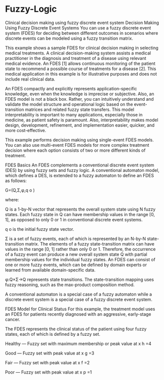 # Fuzzy-Logic
Clinical decision making using fuzzy discrete event system
Decision Making Using Fuzzy Discrete Event Systems
You can use a fuzzy discrete event system (FDES) for deciding between different outcomes in scenarios where discrete events can be modeled using a fuzzy transition matrix.

This example shows a sample FDES for clinical decision making in selecting medical treatments. A clinical decision-making system assists a medical practitioner in the diagnosis and treatment of a disease using relevant medical evidence. An FDES [1] allows continuous monitoring of the patient state to recommend a possible course of treatments for a disease [2]. This medical application in this example is for illustrative purposes and does not include real clinical data.

An FDES compactly and explicitly represents application-specific knowledge, even when the knowledge is imprecise or subjective. Also, an FDES model is not a black box. Rather, you can intuitively understand and validate the model structure and operational logic based on the event-transition matrices and related fuzzy state transfers. This model interpretability is important to many applications, especially those in medicine, as patient safety is paramount. Also, interpretability makes model design, development, refinement, and implementation easier, quicker, and more cost-effective.

This example performs decision making using single-event FDES models. You can also use multi-event FDES models for more complex treatment decision where each option consists of two or more different kinds of treatment.

FDES Basics
An FDES complements a conventional discrete event system (DES) by using fuzzy sets and fuzzy logic. A conventional automaton model, which defines a DES, is extended to a fuzzy automaton to define an FDES as follows:

G=(Q,Σ,φ,q
o
)

where:

Q is a 1-by-N vector that represents the overall system state using N fuzzy states. Each fuzzy state in Q can have membership values in the range [0, 1], as opposed to only 0 or 1 in conventional discrete event systems.

q
o
 is the initial fuzzy state vector.

Σ is a set of fuzzy events, each of which is represented by an N-by-N state-transition matrix. The elements of a fuzzy state-transition matrix can have values in the range [0, 1] rather than only 0 or 1. Therefore, the occurrence of a fuzzy event can produce a new overall system state Q with partial membership values for the individual fuzzy states. An FDES can consist of one or more fuzzy events, which can be defined by domain experts or learned from available domain-specific data.

φ:Q×Σ→Q represents state transitions. The state-transition mapping uses fuzzy reasoning, such as the max-product composition method.

A conventional automaton is a special case of a fuzzy automaton while a discrete event system is a special case of a fuzzy discrete event system.

FDES Model for Clinical Status
For this example, the treatment model uses an FDES for patients recently diagnosed with an aggressive, early-stage cancer.

The FDES represents the clinical status of the patient using four fuzzy states, each of which is defined by a fuzzy set.

Healthy — Fuzzy set with maximum membership or peak value at x
h
=4

Good — Fuzzy set with peak value at x
g
=3

Fair — Fuzzy set with peak value at x
f
=2

Poor — Fuzzy set with peak value at x
p
=1
